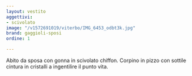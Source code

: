 ```yaml
---
layout: vestito
aggettivi:
- scivolato
image: "/v1572691019/viterbo/IMG_6453_odbt3k.jpg"
brand: gaggioli-sposi
ordine: 1

---
```

Abito da sposa con gonna in scivolato chiffon. Corpino in pizzo con sottile cintura in cristalli a ingentilire il punto vita.